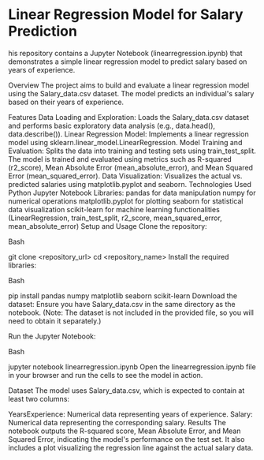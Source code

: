 # Linear Regression Model for Salary Prediction
his repository contains a Jupyter Notebook (linearregression.ipynb) that demonstrates a simple linear regression model to predict salary based on years of experience.

Overview
The project aims to build and evaluate a linear regression model using the Salary_data.csv dataset. The model predicts an individual's salary based on their years of experience.

Features
Data Loading and Exploration: Loads the Salary_data.csv dataset and performs basic exploratory data analysis (e.g., data.head(), data.describe()).
Linear Regression Model: Implements a linear regression model using sklearn.linear_model.LinearRegression.
Model Training and Evaluation: Splits the data into training and testing sets using train_test_split. The model is trained and evaluated using metrics such as R-squared (r2_score), Mean Absolute Error (mean_absolute_error), and Mean Squared Error (mean_squared_error).
Data Visualization: Visualizes the actual vs. predicted salaries using matplotlib.pyplot and seaborn.
Technologies Used
Python
Jupyter Notebook
Libraries:
pandas for data manipulation
numpy for numerical operations
matplotlib.pyplot for plotting
seaborn for statistical data visualization
scikit-learn for machine learning functionalities (LinearRegression, train_test_split, r2_score, mean_squared_error, mean_absolute_error)
Setup and Usage
Clone the repository:

Bash

git clone <repository_url>
cd <repository_name>
Install the required libraries:

Bash

pip install pandas numpy matplotlib seaborn scikit-learn
Download the dataset:
Ensure you have Salary_data.csv in the same directory as the notebook. (Note: The dataset is not included in the provided file, so you will need to obtain it separately.)

Run the Jupyter Notebook:

Bash

jupyter notebook linearregression.ipynb
Open the linearregression.ipynb file in your browser and run the cells to see the model in action.

Dataset
The model uses Salary_data.csv, which is expected to contain at least two columns:

YearsExperience: Numerical data representing years of experience.
Salary: Numerical data representing the corresponding salary.
Results
The notebook outputs the R-squared score, Mean Absolute Error, and Mean Squared Error, indicating the model's performance on the test set. It also includes a plot visualizing the regression line against the actual salary data.
